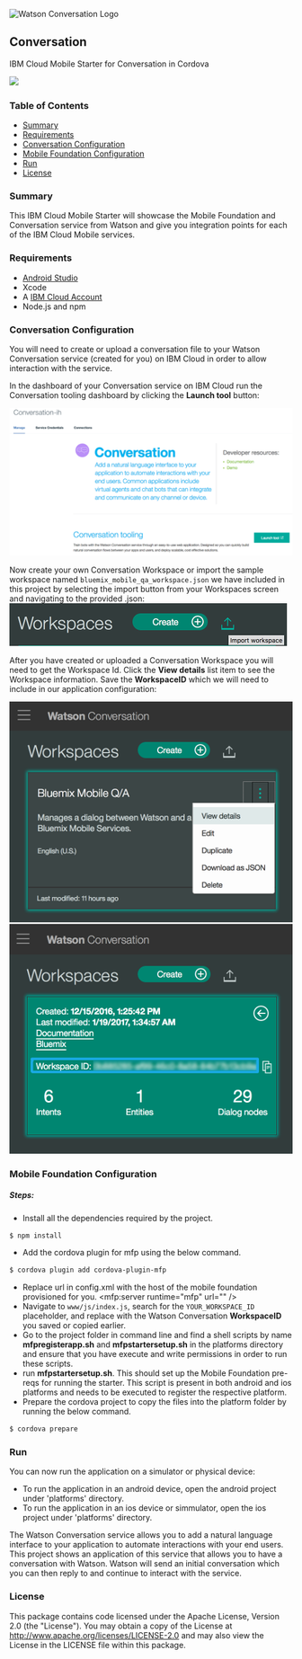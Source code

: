 <img
src="https://bluemixassets.eu-gb.mybluemix.net/api/Products/image/logos/conversation.svg?key=[starter-watson-conversation]&event=readme-image-view" alt="Watson Conversation Logo" width="200px"/>

## Conversation
IBM Cloud Mobile Starter for Conversation in Cordova

[![](https://img.shields.io/badge/bluemix-powered-blue.svg)](https://bluemix.net)


### Table of Contents
* [Summary](#summary)
* [Requirements](#requirements)
* [Conversation Configuration](#conversation-configuration)
* [Mobile Foundation Configuration](#mobile-foundation-configuration)
* [Run](#run)
* [License](#license)

### Summary
This IBM Cloud Mobile Starter will showcase the Mobile Foundation and Conversation service from Watson and give you integration points for each of the IBM Cloud Mobile services.

### Requirements
* [Android Studio](https://developer.android.com/studio/index.html)
* Xcode
* A [IBM Cloud Account](https://www.bluemix.net/)
* Node.js and npm

### Conversation Configuration
You will need to create or upload a conversation file to your Watson Conversation service (created for you) on IBM Cloud in order to allow interaction with the service.

In the dashboard of your Conversation service on IBM Cloud run the Conversation tooling dashboard by clicking the **Launch tool** button:

![ConversationDashboard](README_Images/ConversationDashboard.png)

Now create your own Conversation Workspace or import the sample workspace named `bluemix_mobile_qa_workspace.json` we have included in this project by selecting the import button from your Workspaces screen and navigating to the provided .json:
![ConversationImport](README_Images/ConversationImport.png)

After you have created or uploaded a Conversation Workspace you will need to get the Workspace Id. Click the **View details** list item to see the Workspace information. Save the **WorkspaceID** which we will need to include in our application configuration:

![ConversationWorkspace](README_Images/ConversationWorkspace.png)![ConversationWorkspaceID](README_Images/ConversationWorkspaceID.png)


### Mobile Foundation Configuration

##### Steps:
* Install all the dependencies required by the project.
```bash
$ npm install
```
* Add the cordova plugin for mfp using the below command.
```bash
$ cordova plugin add cordova-plugin-mfp
```
* Replace url in config.xml with the host of the mobile foundation provisioned for you. <mfp:server runtime="mfp" url="" />
* Navigate to `www/js/index.js`, search for the `YOUR_WORKSPACE_ID` placeholder, and replace with the Watson Conversation **WorkspaceID** you saved or copied earlier.
* Go to the project folder in command line and find a shell scripts by name  **mfpregisterapp.sh** and **mfpstartersetup.sh**  in the platforms directory and ensure that you have execute and write permissions in order to run these scripts. 
* run **mfpstartersetup.sh**. This should set up the Mobile Foundation pre-reqs for running the starter. This script is present in both android and ios platforms and needs to be executed to register the respective platform.
* Prepare the cordova project to copy the files into the platform folder by running the below command.
```bash
$ cordova prepare
```
### Run
You can now run the application on a simulator or physical device:
* To run the application in an android device, open the android project under 'platforms' directory.
* To run the application in an ios device or simmulator, open the ios project under 'platforms' directory.

The Watson Conversation service allows you to add a natural language interface to your application to automate interactions with your end users. This project shows an application of this service that allows you to have a conversation with Watson. Watson will send an initial conversation which you can then reply to and continue to interact with the service.

### License
This package contains code licensed under the Apache License, Version 2.0 (the "License"). You may obtain a copy of the License at http://www.apache.org/licenses/LICENSE-2.0 and may also view the License in the LICENSE file within this package.
